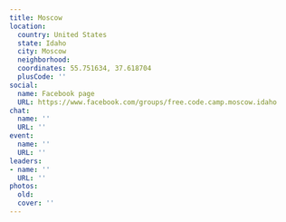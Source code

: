 ```yaml
---
title: Moscow
location:
  country: United States
  state: Idaho
  city: Moscow
  neighborhood: 
  coordinates: 55.751634, 37.618704
  plusCode: ''
social:
  name: Facebook page
  URL: https://www.facebook.com/groups/free.code.camp.moscow.idaho
chat:
  name: ''
  URL: ''
event:
  name: ''
  URL: ''
leaders:
- name: ''
  URL: ''
photos:
  old: 
  cover: ''
---
```

